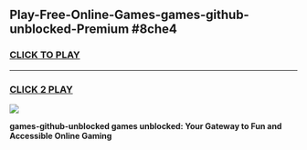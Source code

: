 
## Play-Free-Online-Games-games-github-unblocked-Premium #8che4
<h3>
<a href="https://premium.freeplayer.one?title=games-github-unblocked&ref=8M">CLICK TO PLAY</a></h3>
<hr>

<h3>
<a href="https://premium.freeplayer.one?title=games-github-unblocked&ref=8M">CLICK 2 PLAY</a>
  
</h3>

<a href="https://premium.freeplayer.one?title=games-github-unblocked&ref=8M"><img src="https://clearcache.store/games.png"></a>


**games-github-unblocked games unblocked: Your Gateway to Fun and Accessible Online Gaming**
